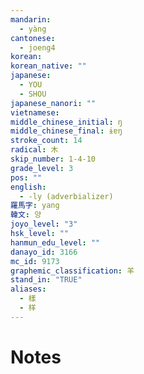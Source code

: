 ```yaml
---
mandarin:
  - yàng
cantonese:
  - joeng4
korean:
korean_native: ""
japanese:
  - YOU
  - SHOU
japanese_nanori: ""
vietnamese:
middle_chinese_initial: ŋ
middle_chinese_final: ɨɐŋ
stroke_count: 14
radical: 木
skip_number: 1-4-10
grade_level: 3
pos: ""
english:
  - -ly (adverbializer)
羅馬字: yang
韓文: 양
joyo_level: "3"
hsk_level: ""
hanmun_edu_level: ""
danayo_id: 3166
mc_id: 9173
graphemic_classification: 羊
stand_in: "TRUE"
aliases:
  - 樣
  - 样
---
```


# Notes
